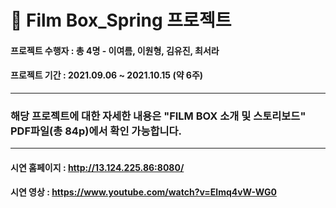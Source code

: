 # :tulip: Film Box_Spring 프로젝트

#### 프로젝트 수행자 : 총 4명 - 이여름, 이원형, 김유진, 최서라
#### 프로젝트 기간 : 2021.09.06 ~ 2021.10.15 (약 6주)

----
### 해당 프로젝트에 대한 자세한 내용은 "FILM BOX 소개 및 스토리보드" PDF파일(총 84p)에서 확인 가능합니다.

----

#### 시연 홈페이지 : http://13.124.225.86:8080/
#### 시연 영상 : https://www.youtube.com/watch?v=Elmq4vW-WG0
